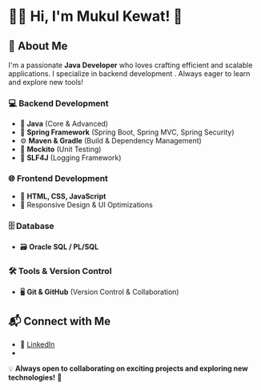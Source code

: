 # 👨‍💻 Hi, I'm Mukul Kewat! 🚀  

## 🔹 About Me  
I'm a passionate **Java Developer** who loves crafting efficient and scalable applications.
I specialize in backend development .
Always eager to learn and explore new tools!  

### 💻 Backend Development  
- 🚀 **Java** (Core & Advanced)  
- 🌱 **Spring Framework** (Spring Boot, Spring MVC, Spring Security)  
- ⚙️ **Maven & Gradle** (Build & Dependency Management)  
- 🧪 **Mockito** (Unit Testing)  
- 📝 **SLF4J** (Logging Framework)  

### 🌐 Frontend Development  
- 🎨 **HTML, CSS, JavaScript**  
- 📱 Responsive Design & UI Optimizations  

### 🗄️ Database  
- 🗃️ **Oracle SQL / PL/SQL**  

### 🛠️ Tools & Version Control  
- 🖥️ **Git & GitHub** (Version Control & Collaboration)  

## 📬 Connect with Me  
- 💼 [LinkedIn](www.linkedin.com/in/mukul-kewat-b83449267)
- 
💡 **Always open to collaborating on exciting projects and exploring new technologies!** 🚀  
